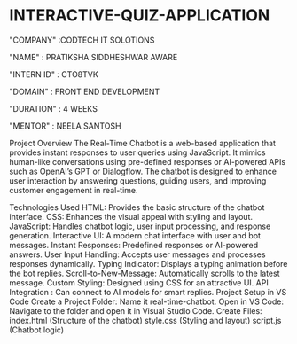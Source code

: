 # INTERACTIVE-QUIZ-APPLICATION

"COMPANY" :CODTECH IT SOLOTIONS

"NAME" : PRATIKSHA SIDDHESHWAR AWARE

"INTERN ID" : CTO8TVK

"DOMAIN" : FRONT END DEVELOPMENT

"DURATION" : 4 WEEKS

"MENTOR" : NEELA SANTOSH

Project Overview
The Real-Time Chatbot is a web-based application that provides instant responses to user queries using JavaScript. It mimics human-like conversations using pre-defined responses or AI-powered APIs such as OpenAI’s GPT or Dialogflow. The chatbot is designed to enhance user interaction by answering questions, guiding users, and improving customer engagement in real-time.

Technologies Used
HTML: Provides the basic structure of the chatbot interface.
CSS: Enhances the visual appeal with styling and layout.
JavaScript: Handles chatbot logic, user input processing, and response generation.
Interactive UI: A modern chat interface with user and bot messages.
Instant Responses: Predefined responses or AI-powered answers.
User Input Handling: Accepts user messages and processes responses dynamically.
Typing Indicator: Displays a typing animation before the bot replies.
Scroll-to-New-Message: Automatically scrolls to the latest message.
Custom Styling: Designed using CSS for an attractive UI.
API Integration : Can connect to AI models for smart replies.
Project Setup in VS Code
Create a Project Folder: Name it real-time-chatbot.
Open in VS Code: Navigate to the folder and open it in Visual Studio Code.
Create Files:
index.html (Structure of the chatbot)
style.css (Styling and layout)
script.js (Chatbot logic)
